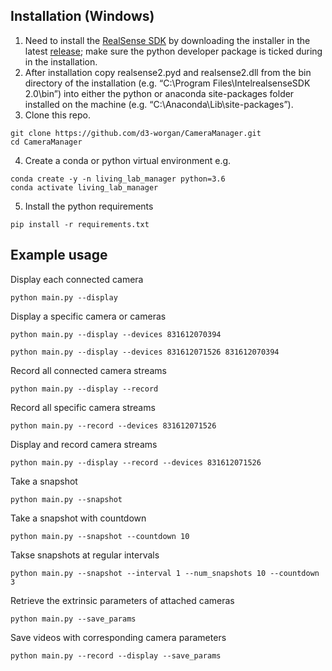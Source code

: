 ## Installation (Windows)
1. Need to install the [RealSense SDK](https://github.com/IntelRealSense/librealsense) by downloading the installer in the latest [release](https://github.com/IntelRealSense/librealsense/releases); make sure the python developer package is ticked during in the installation.
2. After installation copy realsense2.pyd and realsense2.dll from the bin directory of the installation (e.g. “C:\Program Files\IntelrealsenseSDK 2.0\bin”) into either the python or anaconda site-packages folder installed on the machine (e.g. “C:\Anaconda\Lib\site-packages”).
3. Clone this repo.
```
git clone https://github.com/d3-worgan/CameraManager.git
cd CameraManager
```
4. Create a conda or python virtual environment e.g.
```
conda create -y -n living_lab_manager python=3.6
conda activate living_lab_manager
```
5. Install the python requirements
```
pip install -r requirements.txt
```
## Example usage

Display each connected camera
```
python main.py --display
```

Display a specific camera or cameras
```
python main.py --display --devices 831612070394 
```
```
python main.py --display --devices 831612071526 831612070394 
```

Record all connected camera streams
```
python main.py --display --record 
```

Record all specific camera streams
```
python main.py --record --devices 831612071526
```

Display and record camera streams
```
python main.py --display --record --devices 831612071526
```

Take a snapshot
```
python main.py --snapshot
```

Take a snapshot with countdown
```
python main.py --snapshot --countdown 10
```

Takse snapshots at regular intervals
```
python main.py --snapshot --interval 1 --num_snapshots 10 --countdown 3
```

Retrieve the extrinsic parameters of attached cameras
```
python main.py --save_params
```

Save videos with corresponding camera parameters
```
python main.py --record --display --save_params
```

